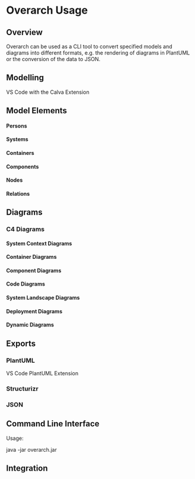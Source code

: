 Overarch Usage
==============


Overview
--------

Overarch can be used as a CLI tool to convert specified models and diagrams into different formats,
e.g. the rendering of diagrams in PlantUML or the conversion of the data to JSON.


Modelling
---------

VS Code with the Calva Extension

Model Elements
--------------

#### Persons

#### Systems

#### Containers

#### Components

#### Nodes

#### Relations



Diagrams
--------

### C4 Diagrams

#### System Context Diagrams

#### Container Diagrams

#### Component Diagrams

#### Code Diagrams

#### System Landscape Diagrams

#### Deployment Diagrams

#### Dynamic Diagrams


Exports
-------

### PlantUML

VS Code PlantUML Extension

### Structurizr


### JSON


Command Line Interface
----------------------

Usage:

java -jar overarch.jar



Integration
-----------


